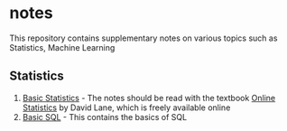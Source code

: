 # notes
This repository contains supplementary notes on various topics such as Statistics, Machine Learning

## Statistics
1. [Basic Statistics](https://github.com/dvpramodkumar/notes/blob/master/Statistics/Basic_Statistics.pdf) - The notes should be read with the textbook [Online Statistics](http://onlinestatbook.com/2/index.html) by David Lane, which is freely available online
2. [Basic SQL](https://github.com/dvpramodkumar/notes/blob/master/Others/Basic_SQL.pdf) - This contains the basics of SQL
